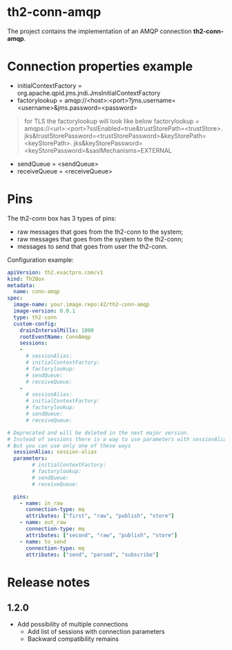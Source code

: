 # th2-conn-amqp

The project contains the implementation of an AMQP connection **th2-conn-amqp**.

# Connection properties example

* initialContextFactory = org.apache.qpid.jms.jndi.JmsInitialContextFactory
* factorylookup = amqp://\<host\>:\<port\>?jms.username=\<username\>&jms.password=\<password\>

> for TLS the factorylookup will look like below
> factorylookup = amqps://&lt;url&gt;:&lt;port&gt;?sslEnabled=true&trustStorePath=&lt;trustStore&gt;.
> jks&trustStorePassword=&lt;trustStorePassword&gt;&keyStorePath=&lt;keyStorePath&gt;.
> jks&keyStorePassword=&lt;keyStorePassword&gt;&saslMechanisms=EXTERNAL

* sendQueue = \<sendQueue\>
* receiveQueue = \<receiveQueue\>

# Pins

The th2-conn box has 3 types of pins:
+ raw messages that goes from the th2-conn to the system;
+ raw messages that goes from the system to the th2-conn;
+ messages to send that goes from user the th2-conn.

Configuration example:
```yaml
apiVersion: th2.exactpro.com/v1
kind: Th2Box
metadata:
  name: conn-amqp
spec:
  image-name: your.image.repo:42/th2-conn-amqp
  image-version: 0.0.1
  type: th2-conn
  custom-config:
    drainIntervalMills: 1000
    rootEventName: ConnAmqp
    sessions:
    - 
      # sessionAlias:
      # initialContextFactory:
      # factorylookup:
      # sendQueue:
      # receiveQueue:
    - 
      # sessionAlias:
      # initialContextFactory:
      # factorylookup:
      # sendQueue:
      # receiveQueue:

# Deprecated and will be deleted in the next major version.
# Instead of sessions there is a way to use parameters with sessionAlias for single connection
# But you can use only one of these ways
  sessionAlias: session-alias
  parameters:
        # initialContextFactory:
        # factorylookup:
        # sendQueue:
        # receiveQueue:

  pins:
    - name: in_raw
      connection-type: mq
      attributes: ["first", "raw", "publish", "store"]
    - name: out_raw
      connection-type: mq
      attributes: ["second", "raw", "publish", "store"]
    - name: to_send
      connection-type: mq
      attributes: ["send", "parsed", "subscribe"]
```

# Release notes
## 1.2.0
+ Add possibility of multiple connections
    + Add list of sessions with connection parameters
    + Backward compatibility remains
    
